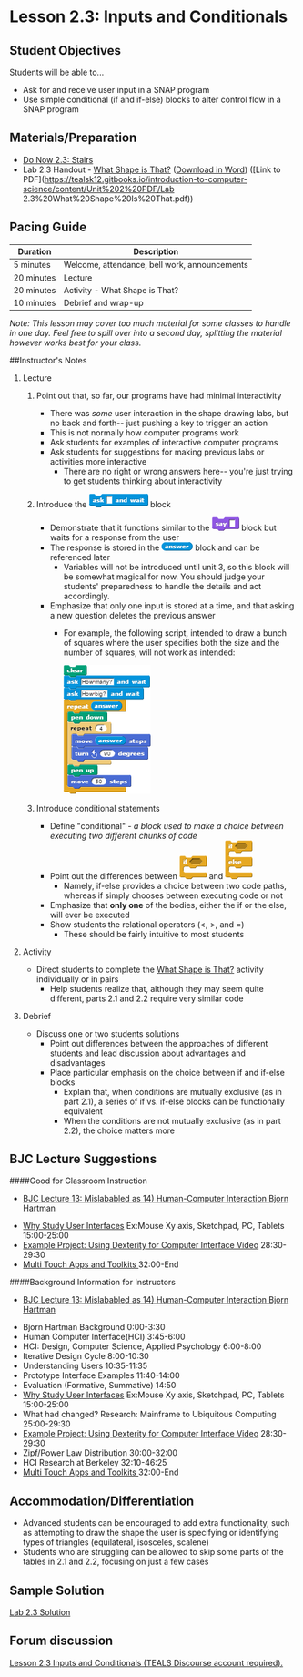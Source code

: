 <!--- REVISED -->

<!-- This lesson may be a bit long, but I don't think it splits nicely.  Covering just ask & wait doesn't feel like a full day, but I also don't want to split up conditionals.  I think we just leave this as is, but add a note (see below) that this one might spill over.

[Ben: makes sense to me. Thanks!]
-->

# Lesson 2.3: Inputs and Conditionals

## Student Objectives

Students will be able to...

-   Ask for and receive user input in a SNAP program
-   Use simple conditional (if and if-else) blocks to alter control flow in a SNAP program

## Materials/Preparation

-   [Do Now 2.3: Stairs](do_now_23.md)
-   Lab 2.3 Handout - [What Shape is That?](lab_23.md) ([Download in Word](https://tealsk12.gitbooks.io/introduction-to-computer-science/content/Unit%202%20Word/Lab%202.3%20What%20Shape%20Is%20That.docx)) ([Link to PDF](https://tealsk12.gitbooks.io/introduction-to-computer-science/content/Unit%202%20PDF/Lab 2.3%20What%20Shape%20Is%20That.pdf))

## Pacing Guide

| Duration   | Description                                   |
| ---------- | --------------------------------------------- |
| 5 minutes  | Welcome, attendance, bell work, announcements |
| 20 minutes | Lecture                                       |
| 20 minutes | Activity - What Shape is That?                |
| 10 minutes | Debrief and wrap-up                           |

_Note: This lesson may cover too much material for some classes to handle in one day.  Feel free to spill over into a second day, splitting the material however works best for your class._

##Instructor's Notes



1.  Lecture

    1.  Point out that, so far, our programs have had minimal interactivity
        -   There was _some_ user interaction in the shape drawing labs, but no back and forth-- just pushing a key to trigger an action
        -   This is not normally how computer programs work
        -   Ask students for examples of interactive computer programs
        -   Ask students for suggestions for making previous labs or activities more interactive
            -   There are no right or wrong answers here-- you're just trying to get students thinking about interactivity
    2.  Introduce the ![](ask.png) block

        -   Demonstrate that it functions similar to the ![](say.png) block but waits for a response from the user
        -   The response is stored in the ![](answer.png) block and can be referenced later
            -   Variables will not be introduced until unit 3, so this block will be somewhat magical for now.  You should judge your students' preparedness to handle the details and act accordingly.
        -   Emphasize that only one input is stored at a time, and that asking a new question deletes the previous answer
            -   For example, the following script, intended to draw a bunch of squares where the user specifies both the size and the number of squares, will not work as intended:

                ![](<draw squares.png>)

    3.  Introduce conditional statements
        -   Define "conditional" - _a block used to make a choice between executing two different chunks of code_
        -   Point out the differences between ![](if.png) and ![](if-else.png)
            -   Namely, if-else provides a choice between two code paths, whereas if simply chooses between executing code or not
        -   Emphasize that **only one** of the bodies, either the if or the else, will ever be executed
        -   Show students the relational operators (<, >, and =)
            -   These should be fairly intuitive to most students

2.  Activity

    -   Direct students to complete the [What Shape is That?](lab_23.md) activity individually or in pairs
        -   Help students realize that, although they may seem quite different, parts 2.1 and 2.2 require very similar code

3.  Debrief
    -   Discuss one or two students solutions
        -   Point out differences between the approaches of different students and lead discussion about advantages and disadvantages
        -   Place particular emphasis on the choice between if and if-else blocks
            -   Explain that, when conditions are mutually exclusive (as in part 2.1), a series of if vs. if-else blocks can be functionally equivalent
            -   When the conditions are not mutually exclusive (as in part 2.2), the choice matters more

## BJC Lecture Suggestions
####Good for Classroom Instruction
* [BJC Lecture 13: Mislababled as 14) Human-Computer Interaction Bjorn Hartman ](https://www.youtube.com/watch?v=3VZ7D01T2Yc)

 - [Why Study User Interfaces](http://www.youtube.com/watch?v=3VZ7D01T2Yc&t=15m0s)
 Ex:Mouse Xy axis, Sketchpad, PC, Tablets 15:00-25:00
 - [Example Project: Using Dexterity for Computer Interface Video](http://www.youtube.com/watch?v=3VZ7D01T2Yc&t=28m30s) 28:30-29:30
 - [Multi Touch Apps and Toolkits ](http://www.youtube.com/watch?v=3VZ7D01T2Yc&t=32m0s) 32:00-End




####Background Information for Instructors

* [BJC Lecture 13: Mislababled as 14) Human-Computer Interaction Bjorn Hartman ](https://www.youtube.com/watch?v=3VZ7D01T2Yc)
 - Bjorn Hartman Background 0:00-3:30
 - Human Computer Interface(HCI) 3:45-6:00
 - HCI: Design, Computer Science, Applied Psychology 6:00-8:00
 - Iterative Design Cycle 8:00-10:30
 - Understanding Users 10:35-11:35
 - Prototype Interface Examples 11:40-14:00
 - Evaluation (Formative, Summative) 14:50
 - [Why Study User Interfaces](http://www.youtube.com/watch?v=3VZ7D01T2Yc&t=15m0s)
 Ex:Mouse Xy axis, Sketchpad, PC, Tablets 15:00-25:00
 - What had changed? Research: Mainframe to Ubiquitous Computing 25:00-29:30
 - [Example Project: Using Dexterity for Computer Interface Video](http://www.youtube.com/watch?v=3VZ7D01T2Yc&t=28m30s) 28:30-29:30
 - Zipf/Power Law Distribution 30:00-32:00
 - HCI Research at Berkeley 32:10-46:25
 - [Multi Touch Apps and Toolkits ](http://www.youtube.com/watch?v=3VZ7D01T2Yc&t=32m0s) 32:00-End



## Accommodation/Differentiation

-   Advanced students can be encouraged to add extra functionality, such as attempting to draw the shape the user is specifying or identifying types of triangles (equilateral, isosceles, scalene)
-   Students who are struggling can be allowed to skip some parts of the tables in 2.1 and 2.2, focusing on just a few cases

## Sample Solution

[Lab 2.3 Solution](https://github.com/TEALSK12/introduction-to-computer-science-instructor/blob/master/curriculum/Sample%20Project%20Solutions.md)

## Forum discussion

<a href="http://forums.tealsk12.org/c/intro-unit-2-loops/lesson-2-3-inputs-and-conditionals" target="_blank">
Lesson 2.3 Inputs and Conditionals (TEALS Discourse account required).</a>
